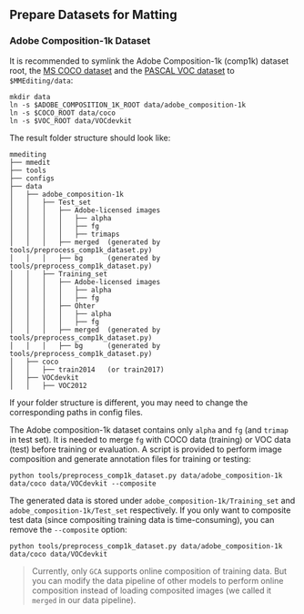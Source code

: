 ## Prepare Datasets for Matting

### Adobe Composition-1k Dataset

It is recommended to symlink the Adobe Composition-1k (comp1k) dataset root, the [MS COCO dataset](http://cocodataset.org/#home) and the [PASCAL VOC dataset](http://host.robots.ox.ac.uk/pascal/VOC/) to `$MMEditing/data`:

```
mkdir data
ln -s $ADOBE_COMPOSITION_1K_ROOT data/adobe_composition-1k
ln -s $COCO_ROOT data/coco
ln -s $VOC_ROOT data/VOCdevkit
```

The result folder structure should look like:

```
mmediting
├── mmedit
├── tools
├── configs
├── data
│   ├── adobe_composition-1k
│   │   ├── Test_set
│   │   │   ├── Adobe-licensed images
│   │   │   │   ├── alpha
│   │   │   │   ├── fg
│   │   │   │   ├── trimaps
│   │   │   ├── merged  (generated by tools/preprocess_comp1k_dataset.py)
│   │   │   ├── bg      (generated by tools/preprocess_comp1k_dataset.py)
│   │   ├── Training_set
│   │   │   ├── Adobe-licensed images
│   │   │   │   ├── alpha
│   │   │   │   ├── fg
│   │   │   ├── Ohter
│   │   │   │   ├── alpha
│   │   │   │   ├── fg
│   │   │   ├── merged  (generated by tools/preprocess_comp1k_dataset.py)
│   │   │   ├── bg      (generated by tools/preprocess_comp1k_dataset.py)
│   ├── coco
│   │   ├── train2014   (or train2017)
│   ├── VOCdevkit
│   │   ├── VOC2012
```

If your folder structure is different, you may need to change the corresponding paths in config files.

The Adobe composition-1k dataset contains only `alpha` and `fg` (and `trimap` in test set). It is needed to merge `fg` with COCO data (training) or VOC data (test) before training or evaluation. A script is provided to perform image composition and generate annotation files for training or testing:

```shell
python tools/preprocess_comp1k_dataset.py data/adobe_composition-1k data/coco data/VOCdevkit --composite
```

The generated data is stored under `adobe_composition-1k/Training_set` and `adobe_composition-1k/Test_set` respectively. If you only want to composite test data (since compositing training data is time-consuming), you can remove the `--composite` option:

```shell
python tools/preprocess_comp1k_dataset.py data/adobe_composition-1k data/coco data/VOCdevkit
```

> Currently, only `GCA` supports online composition of training data. But you can modify the data pipeline of other models to perform online composition instead of loading composited images (we called it `merged` in our data pipeline).
